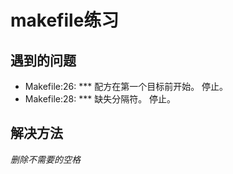 # makefile练习
## 遇到的问题
- Makefile:26: *** 配方在第一个目标前开始。 停止。
- Makefile:28: *** 缺失分隔符。 停止。
## 解决方法  
*删除不需要的空格*

